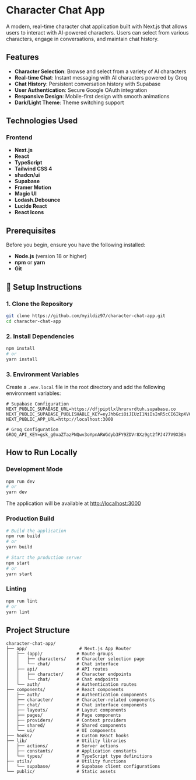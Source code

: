 # Character Chat App

A modern, real-time character chat application built with Next.js that allows users to interact with AI-powered characters. Users can select from various characters, engage in conversations, and maintain chat history.

## Features

- **Character Selection**: Browse and select from a variety of AI characters
- **Real-time Chat**: Instant messaging with AI characters powered by Groq
- **Chat History**: Persistent conversation history with Supabase
- **User Authentication**: Secure Google OAuth integration
- **Responsive Design**: Mobile-first design with smooth animations
- **Dark/Light Theme**: Theme switching support

## Technologies Used

### Frontend
- **Next.js**
- **React** 
- **TypeScript**
- **Tailwind CSS 4**
- **shadcn/ui**
- **Supabase**
- **Framer Motion**
- **Magic UI**
- **Lodash.Debounce**
- **Lucide React**
- **React Icons**

## Prerequisites

Before you begin, ensure you have the following installed:
- **Node.js** (version 18 or higher)
- **npm** or **yarn**
- **Git**

## 🔧 Setup Instructions

### 1. Clone the Repository

```bash
git clone https://github.com/myildiz97/character-chat-app.git
cd character-chat-app
```

### 2. Install Dependencies

```bash
npm install
# or
yarn install
```

### 3. Environment Variables

Create a `.env.local` file in the root directory and add the following environment variables:

```env
# Supabase Configuration
NEXT_PUBLIC_SUPABASE_URL=https://dfjpiptlxlhrurvrdtuh.supabase.co
NEXT_PUBLIC_SUPABASE_PUBLISHABLE_KEY=eyJhbGciOiJIUzI1NiIsInR5cCI6IkpXVCJ9.eyJpc3MiOiJzdXBhYmFzZSIsInJlZiI6ImRmanBpcHRseGxocnVydnJkdHVoIiwicm9sZSI6ImFub24iLCJpYXQiOjE3NjAzNjQ5MjAsImV4cCI6MjA3NTk0MDkyMH0.GCAZhMczT9NE5RDtYS_22LS2aMnLdU8euFHvHTfaAWM
NEXT_PUBLIC_APP_URL=http://localhost:3000

# Groq Configuration
GROQ_API_KEY=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
```

## How to Run Locally

### Development Mode

```bash
npm run dev
# or
yarn dev
```

The application will be available at [http://localhost:3000](http://localhost:3000)

### Production Build

```bash
# Build the application
npm run build
# or
yarn build

# Start the production server
npm start
# or
yarn start
```

### Linting

```bash
npm run lint
# or
yarn lint
```

## Project Structure

```
character-chat-app/
├── app/                    # Next.js App Router
│   ├── (app)/             # Route groups
│   │   ├── characters/    # Character selection page
│   │   └── chat/          # Chat interface
│   ├── api/               # API routes
│   │   ├── character/     # Character endpoints
│   │   └── chat/          # Chat endpoints
│   └── auth/              # Authentication routes
├── components/            # React components
│   ├── auth/              # Authentication components
│   ├── character/         # Character-related components
│   ├── chat/              # Chat interface components
│   ├── layouts/           # Layout components
│   ├── pages/             # Page components
│   ├── providers/         # Context providers
│   ├── shared/            # Shared components
│   └── ui/                # UI components
├── hooks/                 # Custom React hooks
├── lib/                   # Utility libraries
│   ├── actions/           # Server actions
│   ├── constants/         # Application constants
│   └── types/             # TypeScript type definitions
├── utils/                 # Utility functions
│   └── supabase/          # Supabase client configurations
└── public/                # Static assets
```